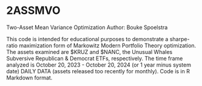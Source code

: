 # 2ASSMVO
Two-Asset Mean Variance Optimization
Author: Bouke Spoelstra

This code is intended for educational purposes to demonstrate a sharpe-ratio maximization form of Markowitz Modern Portfolio Theory optimization.
The assets examined are $KRUZ and $NANC, the Unusual Whales Subversive Republican & Democrat ETFs, respectively.
The time frame analyzed is October 20, 2023 - October 20, 2024 (or 1 year minus system date) DAILY DATA (assets released too recently for monthly).
Code is in R Markdown format.
